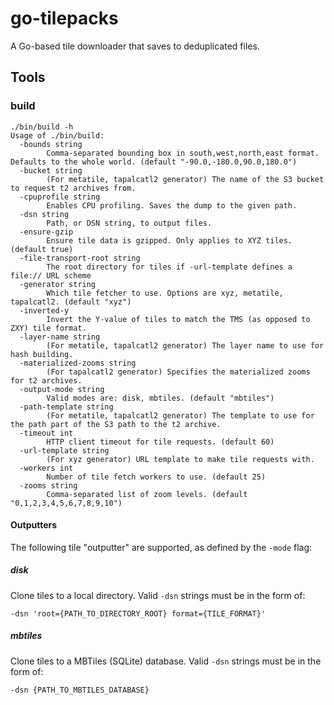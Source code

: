 # go-tilepacks

A Go-based tile downloader that saves to deduplicated files.

## Tools

### build

```
./bin/build -h
Usage of ./bin/build:
  -bounds string
    	Comma-separated bounding box in south,west,north,east format. Defaults to the whole world. (default "-90.0,-180.0,90.0,180.0")
  -bucket string
    	(For metatile, tapalcatl2 generator) The name of the S3 bucket to request t2 archives from.
  -cpuprofile string
    	Enables CPU profiling. Saves the dump to the given path.
  -dsn string
    	Path, or DSN string, to output files.
  -ensure-gzip
    	Ensure tile data is gzipped. Only applies to XYZ tiles. (default true)
  -file-transport-root string
    	The root directory for tiles if -url-template defines a file:// URL scheme
  -generator string
    	Which tile fetcher to use. Options are xyz, metatile, tapalcatl2. (default "xyz")
  -inverted-y
    	Invert the Y-value of tiles to match the TMS (as opposed to ZXY) tile format.
  -layer-name string
    	(For metatile, tapalcatl2 generator) The layer name to use for hash building.
  -materialized-zooms string
    	(For tapalcatl2 generator) Specifies the materialized zooms for t2 archives.
  -output-mode string
    	Valid modes are: disk, mbtiles. (default "mbtiles")
  -path-template string
    	(For metatile, tapalcatl2 generator) The template to use for the path part of the S3 path to the t2 archive.
  -timeout int
    	HTTP client timeout for tile requests. (default 60)
  -url-template string
    	(For xyz generator) URL template to make tile requests with.
  -workers int
    	Number of tile fetch workers to use. (default 25)
  -zooms string
    	Comma-separated list of zoom levels. (default "0,1,2,3,4,5,6,7,8,9,10")
```

#### Outputters

The following tile "outputter" are supported, as defined by the `-mode` flag:

##### disk

Clone tiles to a local directory. Valid `-dsn` strings must be in the form of:

```
-dsn 'root={PATH_TO_DIRECTORY_ROOT} format={TILE_FORMAT}'
```


##### mbtiles

Clone tiles to a MBTiles (SQLite) database. Valid `-dsn` strings must be in the form of:

```
-dsn {PATH_TO_MBTILES_DATABASE}
```
